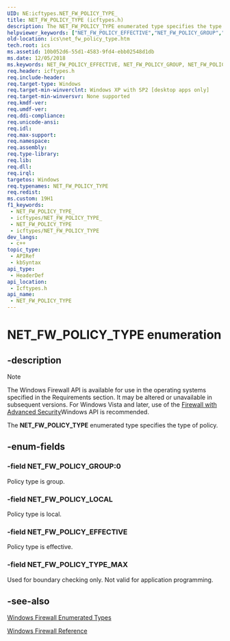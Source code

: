 ```yaml
---
UID: NE:icftypes.NET_FW_POLICY_TYPE_
title: NET_FW_POLICY_TYPE (icftypes.h)
description: The NET_FW_POLICY_TYPE enumerated type specifies the type of policy.
helpviewer_keywords: ["NET_FW_POLICY_EFFECTIVE","NET_FW_POLICY_GROUP","NET_FW_POLICY_LOCAL","NET_FW_POLICY_TYPE","NET_FW_POLICY_TYPE enumeration [ICS/ICF]","NET_FW_POLICY_TYPE_MAX","icftypes/NET_FW_POLICY_EFFECTIVE","icftypes/NET_FW_POLICY_GROUP","icftypes/NET_FW_POLICY_LOCAL","icftypes/NET_FW_POLICY_TYPE","icftypes/NET_FW_POLICY_TYPE_MAX","ics.net_fw_policy_type"]
old-location: ics\net_fw_policy_type.htm
tech.root: ics
ms.assetid: 10b052d6-55d1-4583-9fd4-ebb02548d1db
ms.date: 12/05/2018
ms.keywords: NET_FW_POLICY_EFFECTIVE, NET_FW_POLICY_GROUP, NET_FW_POLICY_LOCAL, NET_FW_POLICY_TYPE, NET_FW_POLICY_TYPE enumeration [ICS/ICF], NET_FW_POLICY_TYPE_MAX, icftypes/NET_FW_POLICY_EFFECTIVE, icftypes/NET_FW_POLICY_GROUP, icftypes/NET_FW_POLICY_LOCAL, icftypes/NET_FW_POLICY_TYPE, icftypes/NET_FW_POLICY_TYPE_MAX, ics.net_fw_policy_type
req.header: icftypes.h
req.include-header: 
req.target-type: Windows
req.target-min-winverclnt: Windows XP with SP2 [desktop apps only]
req.target-min-winversvr: None supported
req.kmdf-ver: 
req.umdf-ver: 
req.ddi-compliance: 
req.unicode-ansi: 
req.idl: 
req.max-support: 
req.namespace: 
req.assembly: 
req.type-library: 
req.lib: 
req.dll: 
req.irql: 
targetos: Windows
req.typenames: NET_FW_POLICY_TYPE
req.redist: 
ms.custom: 19H1
f1_keywords:
 - NET_FW_POLICY_TYPE_
 - icftypes/NET_FW_POLICY_TYPE_
 - NET_FW_POLICY_TYPE
 - icftypes/NET_FW_POLICY_TYPE
dev_langs:
 - c++
topic_type:
 - APIRef
 - kbSyntax
api_type:
 - HeaderDef
api_location:
 - Icftypes.h
api_name:
 - NET_FW_POLICY_TYPE
---
```


# NET_FW_POLICY_TYPE enumeration


## -description

> [!NOTE]
>The Windows Firewall API is available for use in the operating systems specified in the Requirements section. It may be altered or unavailable in subsequent versions. For Windows Vista and later, use of the [Firewall with Advanced Security](/previous-versions/windows/desktop/ics/windows-firewall-advanced-security-start-page)Windows API is recommended.

The **NET_FW_POLICY_TYPE** enumerated type specifies the type of policy.

## -enum-fields

### -field NET_FW_POLICY_GROUP:0

Policy type is group.

### -field NET_FW_POLICY_LOCAL

Policy type is local.

### -field NET_FW_POLICY_EFFECTIVE

Policy type is effective.

### -field NET_FW_POLICY_TYPE_MAX

Used for boundary checking only. Not valid for application programming.

## -see-also

[Windows Firewall Enumerated Types](/previous-versions/windows/desktop/ics/windows-firewall-enumerated-types)

[Windows Firewall Reference](/previous-versions/windows/desktop/ics/windows-firewall-reference)
